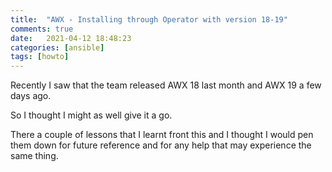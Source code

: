 ```yaml
---
title:  "AWX - Installing through Operator with version 18-19"
comments: true
date:   2021-04-12 18:48:23
categories: [ansible]
tags: [howto]
---
```


Recently I saw that the  team released AWX 18 last month and AWX 19 a few days ago.

So I thought I might as well give it a go.

There a couple of lessons that I learnt front this and I thought I would pen them down for future reference and for any help that may experience the same thing.
